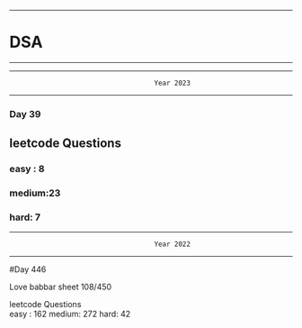 ******************************************************************************************
# DSA
******************************************************************************************


******************************************************************************************
                                        Year 2023
******************************************************************************************
### Day 39

## leetcode Questions   
### easy : 8
### medium:23
### hard: 7









******************************************************************************************
                                        Year 2022
******************************************************************************************
#Day 446

Love babbar sheet
    108/450
    
leetcode Questions   
easy : 162
medium: 272
hard: 42

 
